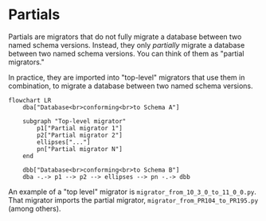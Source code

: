 # Partials

Partials are migrators that do not fully migrate a database between two named schema versions. Instead, they only
_partially_ migrate a database between two named schema versions. You can think of them as "partial migrators."

In practice, they are imported into "top-level" migrators that use them in combination, to migrate a database between
two named schema versions.

```mermaid
flowchart LR
    dba["Database<br>conforming<br>to Schema A"]

    subgraph "Top-level migrator"
        p1["Partial migrator 1"]
        p2["Partial migrator 2"]
        ellipses["..."]
        pn["Partial migrator N"]
    end

    dbb["Database<br>conforming<br>to Schema B"]
    dba -.-> p1 --> p2 --> ellipses --> pn -.-> dbb
```

An example of a "top level" migrator is `migrator_from_10_3_0_to_11_0_0.py`. That migrator imports the partial migrator,
`migrator_from_PR104_to_PR195.py` (among others).